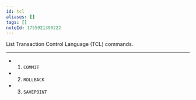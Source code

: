 ```yaml
---
id: tcl
aliases: []
tags: []
noteId: 1755921390222
---
```


List Transaction Control Language (TCL) commands.

---

- 1. `COMMIT`
- 2. `ROLLBACK`
- 3. `SAVEPOINT`
